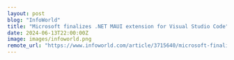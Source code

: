 ```yaml
---
layout: post
blog: "InfoWorld"
title: "Microsoft finalizes .NET MAUI extension for Visual Studio Code"
date: 2024-06-13T22:00:00Z
image: images/infoworld.png
remote_url: "https://www.infoworld.com/article/3715640/microsoft-finalizes-net-maui-extension-for-visual-studio-code.html#tk.rss_applicationdevelopment"
---
```

